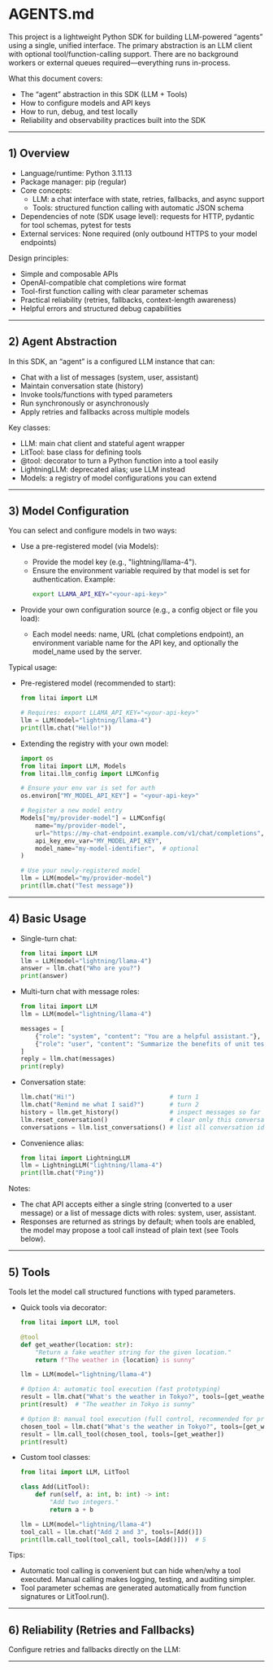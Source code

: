 # AGENTS.md

This project is a lightweight Python SDK for building LLM-powered “agents” using a single, unified interface.
The primary abstraction is an LLM client with optional tool/function-calling support. There are no background
workers or external queues required—everything runs in-process.

What this document covers:
- The “agent” abstraction in this SDK (LLM + Tools)
- How to configure models and API keys
- How to run, debug, and test locally
- Reliability and observability practices built into the SDK

---

## 1) Overview

- Language/runtime: Python 3.11.13
- Package manager: pip (regular)
- Core concepts:
  - LLM: a chat interface with state, retries, fallbacks, and async support
  - Tools: structured function calling with automatic JSON schema
- Dependencies of note (SDK usage level): requests for HTTP, pydantic for tool schemas, pytest for tests
- External services: None required (only outbound HTTPS to your model endpoints)

Design principles:
- Simple and composable APIs
- OpenAI-compatible chat completions wire format
- Tool-first function calling with clear parameter schemas
- Practical reliability (retries, fallbacks, context-length awareness)
- Helpful errors and structured debug capabilities

---

## 2) Agent Abstraction

In this SDK, an “agent” is a configured LLM instance that can:
- Chat with a list of messages (system, user, assistant)
- Maintain conversation state (history)
- Invoke tools/functions with typed parameters
- Run synchronously or asynchronously
- Apply retries and fallbacks across multiple models

Key classes:
- LLM: main chat client and stateful agent wrapper
- LitTool: base class for defining tools
- @tool: decorator to turn a Python function into a tool easily
- LightningLLM: deprecated alias; use LLM instead
- Models: a registry of model configurations you can extend

---

## 3) Model Configuration

You can select and configure models in two ways:

- Use a pre-registered model (via Models):
  - Provide the model key (e.g., "lightning/llama-4").
  - Ensure the environment variable required by that model is set for authentication.
    Example:
    ```bash
    export LLAMA_API_KEY="<your-api-key>"
    ```

- Provide your own configuration source (e.g., a config object or file you load):
  - Each model needs: name, URL (chat completions endpoint), an environment variable name for the API key, and optionally the model_name used by the server.

Typical usage:

- Pre-registered model (recommended to start):
  ```python
  from litai import LLM

  # Requires: export LLAMA_API_KEY="<your-api-key>"
  llm = LLM(model="lightning/llama-4")
  print(llm.chat("Hello!"))
  ```

- Extending the registry with your own model:
  ```python
  import os
  from litai import LLM, Models
  from litai.llm_config import LLMConfig

  # Ensure your env var is set for auth
  os.environ["MY_MODEL_API_KEY"] = "<your-api-key>"

  # Register a new model entry
  Models["my/provider-model"] = LLMConfig(
      name="my/provider-model",
      url="https://my-chat-endpoint.example.com/v1/chat/completions",
      api_key_env_var="MY_MODEL_API_KEY",
      model_name="my-model-identifier",  # optional
  )

  # Use your newly-registered model
  llm = LLM(model="my/provider-model")
  print(llm.chat("Test message"))
  ```

---

## 4) Basic Usage

- Single-turn chat:
  ```python
  from litai import LLM
  llm = LLM(model="lightning/llama-4")
  answer = llm.chat("Who are you?")
  print(answer)
  ```

- Multi-turn chat with message roles:
  ```python
  from litai import LLM
  llm = LLM(model="lightning/llama-4")

  messages = [
      {"role": "system", "content": "You are a helpful assistant."},
      {"role": "user", "content": "Summarize the benefits of unit tests."},
  ]
  reply = llm.chat(messages)
  print(reply)
  ```

- Conversation state:
  ```python
  llm.chat("Hi!")                          # turn 1
  llm.chat("Remind me what I said?")       # turn 2
  history = llm.get_history()              # inspect messages so far
  llm.reset_conversation()                 # clear only this conversation
  conversations = llm.list_conversations() # list all conversation ids
  ```

- Convenience alias:
  ```python
  from litai import LightningLLM
  llm = LightningLLM("lightning/llama-4")
  print(llm.chat("Ping"))
  ```

Notes:
- The chat API accepts either a single string (converted to a user message) or a list of message dicts with roles: system, user, assistant.
- Responses are returned as strings by default; when tools are enabled, the model may propose a tool call instead of plain text (see Tools below).

---

## 5) Tools

Tools let the model call structured functions with typed parameters.

- Quick tools via decorator:
  ```python
  from litai import LLM, tool

  @tool
  def get_weather(location: str):
      "Return a fake weather string for the given location."
      return f"The weather in {location} is sunny"

  llm = LLM(model="lightning/llama-4")

  # Option A: automatic tool execution (fast prototyping)
  result = llm.chat("What's the weather in Tokyo?", tools=[get_weather], auto_call_tools=True)
  print(result)  # "The weather in Tokyo is sunny"

  # Option B: manual tool execution (full control, recommended for production)
  chosen_tool = llm.chat("What's the weather in Tokyo?", tools=[get_weather])
  result = llm.call_tool(chosen_tool, tools=[get_weather])
  print(result)
  ```

- Custom tool classes:
  ```python
  from litai import LLM, LitTool

  class Add(LitTool):
      def run(self, a: int, b: int) -> int:
          "Add two integers."
          return a + b

  llm = LLM(model="lightning/llama-4")
  tool_call = llm.chat("Add 2 and 3", tools=[Add()])
  print(llm.call_tool(tool_call, tools=[Add()]))  # 5
  ```

Tips:
- Automatic tool calling is convenient but can hide when/why a tool executed. Manual calling makes logging, testing, and auditing simpler.
- Tool parameter schemas are generated automatically from function signatures or LitTool.run().

---

## 6) Reliability (Retries and Fallbacks)

Configure retries and fallbacks directly on the LLM:

---